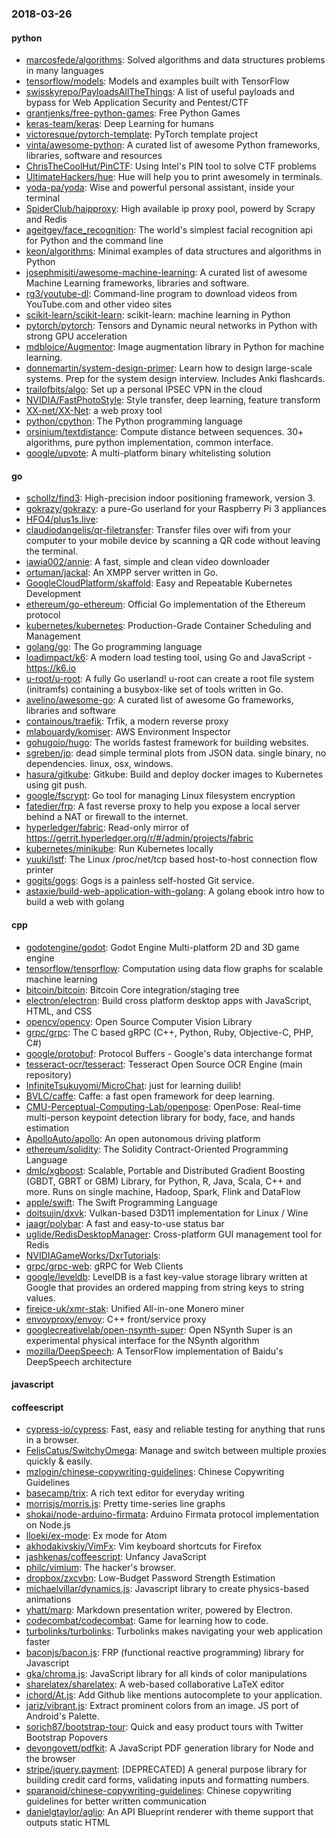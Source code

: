 ### 2018-03-26

#### python
* [marcosfede/algorithms](https://github.com/marcosfede/algorithms): Solved algorithms and data structures problems in many languages
* [tensorflow/models](https://github.com/tensorflow/models): Models and examples built with TensorFlow
* [swisskyrepo/PayloadsAllTheThings](https://github.com/swisskyrepo/PayloadsAllTheThings): A list of useful payloads and bypass for Web Application Security and Pentest/CTF
* [grantjenks/free-python-games](https://github.com/grantjenks/free-python-games): Free Python Games
* [keras-team/keras](https://github.com/keras-team/keras): Deep Learning for humans
* [victoresque/pytorch-template](https://github.com/victoresque/pytorch-template): PyTorch template project
* [vinta/awesome-python](https://github.com/vinta/awesome-python): A curated list of awesome Python frameworks, libraries, software and resources
* [ChrisTheCoolHut/PinCTF](https://github.com/ChrisTheCoolHut/PinCTF): Using Intel's PIN tool to solve CTF problems
* [UltimateHackers/hue](https://github.com/UltimateHackers/hue): Hue will help you to print awesomely in terminals.
* [yoda-pa/yoda](https://github.com/yoda-pa/yoda): Wise and powerful personal assistant, inside your terminal
* [SpiderClub/haipproxy](https://github.com/SpiderClub/haipproxy):  High available ip proxy pool, powerd by Scrapy and Redis
* [ageitgey/face_recognition](https://github.com/ageitgey/face_recognition): The world's simplest facial recognition api for Python and the command line
* [keon/algorithms](https://github.com/keon/algorithms): Minimal examples of data structures and algorithms in Python
* [josephmisiti/awesome-machine-learning](https://github.com/josephmisiti/awesome-machine-learning): A curated list of awesome Machine Learning frameworks, libraries and software.
* [rg3/youtube-dl](https://github.com/rg3/youtube-dl): Command-line program to download videos from YouTube.com and other video sites
* [scikit-learn/scikit-learn](https://github.com/scikit-learn/scikit-learn): scikit-learn: machine learning in Python
* [pytorch/pytorch](https://github.com/pytorch/pytorch): Tensors and Dynamic neural networks in Python with strong GPU acceleration
* [mdbloice/Augmentor](https://github.com/mdbloice/Augmentor): Image augmentation library in Python for machine learning.
* [donnemartin/system-design-primer](https://github.com/donnemartin/system-design-primer): Learn how to design large-scale systems. Prep for the system design interview. Includes Anki flashcards.
* [trailofbits/algo](https://github.com/trailofbits/algo): Set up a personal IPSEC VPN in the cloud
* [NVIDIA/FastPhotoStyle](https://github.com/NVIDIA/FastPhotoStyle): Style transfer, deep learning, feature transform
* [XX-net/XX-Net](https://github.com/XX-net/XX-Net): a web proxy tool
* [python/cpython](https://github.com/python/cpython): The Python programming language
* [orsinium/textdistance](https://github.com/orsinium/textdistance): Compute distance between sequences. 30+ algorithms, pure python implementation, common interface.
* [google/upvote](https://github.com/google/upvote): A multi-platform binary whitelisting solution

#### go
* [schollz/find3](https://github.com/schollz/find3): High-precision indoor positioning framework, version 3.
* [gokrazy/gokrazy](https://github.com/gokrazy/gokrazy): a pure-Go userland for your Raspberry Pi 3 appliances
* [HFO4/plus1s.live](https://github.com/HFO4/plus1s.live): 
* [claudiodangelis/qr-filetransfer](https://github.com/claudiodangelis/qr-filetransfer): Transfer files over wifi from your computer to your mobile device by scanning a QR code without leaving the terminal.
* [iawia002/annie](https://github.com/iawia002/annie):  A fast, simple and clean video downloader
* [ortuman/jackal](https://github.com/ortuman/jackal): An XMPP server written in Go.
* [GoogleCloudPlatform/skaffold](https://github.com/GoogleCloudPlatform/skaffold): Easy and Repeatable Kubernetes Development
* [ethereum/go-ethereum](https://github.com/ethereum/go-ethereum): Official Go implementation of the Ethereum protocol
* [kubernetes/kubernetes](https://github.com/kubernetes/kubernetes): Production-Grade Container Scheduling and Management
* [golang/go](https://github.com/golang/go): The Go programming language
* [loadimpact/k6](https://github.com/loadimpact/k6): A modern load testing tool, using Go and JavaScript - https://k6.io
* [u-root/u-root](https://github.com/u-root/u-root): A fully Go userland! u-root can create a root file system (initramfs) containing a busybox-like set of tools written in Go.
* [avelino/awesome-go](https://github.com/avelino/awesome-go): A curated list of awesome Go frameworks, libraries and software
* [containous/traefik](https://github.com/containous/traefik): Trfik, a modern reverse proxy
* [mlabouardy/komiser](https://github.com/mlabouardy/komiser): AWS Environment Inspector 
* [gohugoio/hugo](https://github.com/gohugoio/hugo): The worlds fastest framework for building websites.
* [sgreben/jp](https://github.com/sgreben/jp): dead simple terminal plots from JSON data. single binary, no dependencies. linux, osx, windows.
* [hasura/gitkube](https://github.com/hasura/gitkube): Gitkube: Build and deploy docker images to Kubernetes using git push.
* [google/fscrypt](https://github.com/google/fscrypt): Go tool for managing Linux filesystem encryption
* [fatedier/frp](https://github.com/fatedier/frp): A fast reverse proxy to help you expose a local server behind a NAT or firewall to the internet.
* [hyperledger/fabric](https://github.com/hyperledger/fabric): Read-only mirror of https://gerrit.hyperledger.org/r/#/admin/projects/fabric
* [kubernetes/minikube](https://github.com/kubernetes/minikube): Run Kubernetes locally
* [yuuki/lstf](https://github.com/yuuki/lstf): The Linux /proc/net/tcp based host-to-host connection flow printer
* [gogits/gogs](https://github.com/gogits/gogs): Gogs is a painless self-hosted Git service.
* [astaxie/build-web-application-with-golang](https://github.com/astaxie/build-web-application-with-golang): A golang ebook intro how to build a web with golang

#### cpp
* [godotengine/godot](https://github.com/godotengine/godot): Godot Engine  Multi-platform 2D and 3D game engine
* [tensorflow/tensorflow](https://github.com/tensorflow/tensorflow): Computation using data flow graphs for scalable machine learning
* [bitcoin/bitcoin](https://github.com/bitcoin/bitcoin): Bitcoin Core integration/staging tree
* [electron/electron](https://github.com/electron/electron): Build cross platform desktop apps with JavaScript, HTML, and CSS
* [opencv/opencv](https://github.com/opencv/opencv): Open Source Computer Vision Library
* [grpc/grpc](https://github.com/grpc/grpc): The C based gRPC (C++, Python, Ruby, Objective-C, PHP, C#)
* [google/protobuf](https://github.com/google/protobuf): Protocol Buffers - Google's data interchange format
* [tesseract-ocr/tesseract](https://github.com/tesseract-ocr/tesseract): Tesseract Open Source OCR Engine (main repository)
* [InfiniteTsukuyomi/MicroChat](https://github.com/InfiniteTsukuyomi/MicroChat): just for learning duilib!
* [BVLC/caffe](https://github.com/BVLC/caffe): Caffe: a fast open framework for deep learning.
* [CMU-Perceptual-Computing-Lab/openpose](https://github.com/CMU-Perceptual-Computing-Lab/openpose): OpenPose: Real-time multi-person keypoint detection library for body, face, and hands estimation
* [ApolloAuto/apollo](https://github.com/ApolloAuto/apollo): An open autonomous driving platform
* [ethereum/solidity](https://github.com/ethereum/solidity): The Solidity Contract-Oriented Programming Language
* [dmlc/xgboost](https://github.com/dmlc/xgboost): Scalable, Portable and Distributed Gradient Boosting (GBDT, GBRT or GBM) Library, for Python, R, Java, Scala, C++ and more. Runs on single machine, Hadoop, Spark, Flink and DataFlow
* [apple/swift](https://github.com/apple/swift): The Swift Programming Language
* [doitsujin/dxvk](https://github.com/doitsujin/dxvk): Vulkan-based D3D11 implementation for Linux / Wine
* [jaagr/polybar](https://github.com/jaagr/polybar): A fast and easy-to-use status bar
* [uglide/RedisDesktopManager](https://github.com/uglide/RedisDesktopManager):  Cross-platform GUI management tool for Redis
* [NVIDIAGameWorks/DxrTutorials](https://github.com/NVIDIAGameWorks/DxrTutorials): 
* [grpc/grpc-web](https://github.com/grpc/grpc-web): gRPC for Web Clients
* [google/leveldb](https://github.com/google/leveldb): LevelDB is a fast key-value storage library written at Google that provides an ordered mapping from string keys to string values.
* [fireice-uk/xmr-stak](https://github.com/fireice-uk/xmr-stak): Unified All-in-one Monero miner
* [envoyproxy/envoy](https://github.com/envoyproxy/envoy): C++ front/service proxy
* [googlecreativelab/open-nsynth-super](https://github.com/googlecreativelab/open-nsynth-super): Open NSynth Super is an experimental physical interface for the NSynth algorithm
* [mozilla/DeepSpeech](https://github.com/mozilla/DeepSpeech): A TensorFlow implementation of Baidu's DeepSpeech architecture

#### javascript

#### coffeescript
* [cypress-io/cypress](https://github.com/cypress-io/cypress): Fast, easy and reliable testing for anything that runs in a browser.
* [FelisCatus/SwitchyOmega](https://github.com/FelisCatus/SwitchyOmega): Manage and switch between multiple proxies quickly & easily.
* [mzlogin/chinese-copywriting-guidelines](https://github.com/mzlogin/chinese-copywriting-guidelines):  Chinese Copywriting Guidelines
* [basecamp/trix](https://github.com/basecamp/trix): A rich text editor for everyday writing
* [morrisjs/morris.js](https://github.com/morrisjs/morris.js): Pretty time-series line graphs
* [shokai/node-arduino-firmata](https://github.com/shokai/node-arduino-firmata): Arduino Firmata protocol implementation on Node.js
* [lloeki/ex-mode](https://github.com/lloeki/ex-mode): Ex mode for Atom
* [akhodakivskiy/VimFx](https://github.com/akhodakivskiy/VimFx): Vim keyboard shortcuts for Firefox
* [jashkenas/coffeescript](https://github.com/jashkenas/coffeescript): Unfancy JavaScript
* [philc/vimium](https://github.com/philc/vimium): The hacker's browser.
* [dropbox/zxcvbn](https://github.com/dropbox/zxcvbn): Low-Budget Password Strength Estimation
* [michaelvillar/dynamics.js](https://github.com/michaelvillar/dynamics.js): Javascript library to create physics-based animations
* [yhatt/marp](https://github.com/yhatt/marp): Markdown presentation writer, powered by Electron.
* [codecombat/codecombat](https://github.com/codecombat/codecombat): Game for learning how to code.
* [turbolinks/turbolinks](https://github.com/turbolinks/turbolinks): Turbolinks makes navigating your web application faster
* [baconjs/bacon.js](https://github.com/baconjs/bacon.js): FRP (functional reactive programming) library for Javascript
* [gka/chroma.js](https://github.com/gka/chroma.js): JavaScript library for all kinds of color manipulations
* [sharelatex/sharelatex](https://github.com/sharelatex/sharelatex): A web-based collaborative LaTeX editor
* [ichord/At.js](https://github.com/ichord/At.js): Add Github like mentions autocomplete to your application.
* [jariz/vibrant.js](https://github.com/jariz/vibrant.js): Extract prominent colors from an image. JS port of Android's Palette.
* [sorich87/bootstrap-tour](https://github.com/sorich87/bootstrap-tour): Quick and easy product tours with Twitter Bootstrap Popovers
* [devongovett/pdfkit](https://github.com/devongovett/pdfkit): A JavaScript PDF generation library for Node and the browser
* [stripe/jquery.payment](https://github.com/stripe/jquery.payment): [DEPRECATED] A general purpose library for building credit card forms, validating inputs and formatting numbers.
* [sparanoid/chinese-copywriting-guidelines](https://github.com/sparanoid/chinese-copywriting-guidelines): Chinese copywriting guidelines for better written communication
* [danielgtaylor/aglio](https://github.com/danielgtaylor/aglio): An API Blueprint renderer with theme support that outputs static HTML
